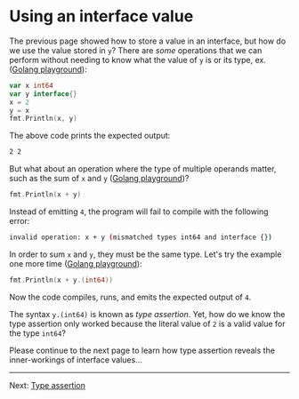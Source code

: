 # Using an interface value

The previous page showed how to store a value in an interface, but how do we use the value stored in `y`? There are _some_ operations that we can perform without needing to know what the value of `y` is or its type, ex. ([Golang playground](https://go.dev/play/p/TULVVw36Q82)):

```go
var x int64
var y interface{}
x = 2
y = x
fmt.Println(x, y)
```

The above code prints the expected output:

```bash
2 2
```

But what about an operation where the type of multiple operands matter, such as the sum of `x` and `y` ([Golang playground](https://go.dev/play/p/EOSUArFfjIP))?

```go
fmt.Println(x + y)
```

Instead of emitting `4`, the program will fail to compile with the following error:

```bash
invalid operation: x + y (mismatched types int64 and interface {})
```

In order to sum `x` and `y`, they must be the same type. Let's try the example one more time ([Golang playground](https://go.dev/play/p/izfHznJns2F)):

```go
fmt.Println(x + y.(int64))
```

Now the code compiles, runs, and emits the expected output of `4`.

The syntax `y.(int64)` is known as _type assertion_. Yet, how do we know the type assertion only worked because the literal value of `2` is a valid value for the type `int64`?

Please continue to the next page to learn how type assertion reveals the inner-workings of interface values...

---

Next: [Type assertion](./03-type-assertion.md)
